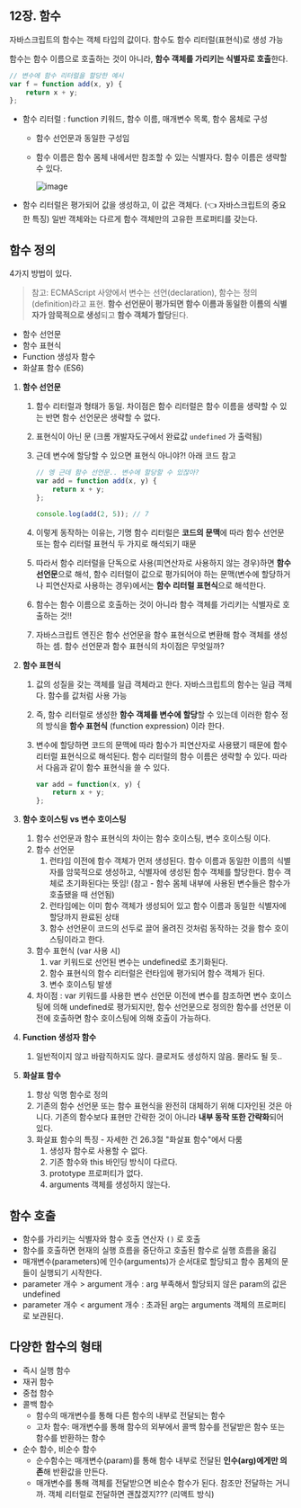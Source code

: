 ## 12장. 함수

자바스크립트의 함수는 객체 타입의 값이다. 함수도 함수 리터럴(표현식)로 생성 가능

함수는 함수 이름으로 호출하는 것이 아니라, **함수 객체를 가리키는 식별자로 호출**한다.

```jsx
// 변수에 함수 리터럴을 할당한 예시
var f = function add(x, y) {
	return x + y;
};
```

- 함수 리터럴 : function 키워드, 함수 이름, 매개변수 목록, 함수 몸체로 구성
    - 함수 선언문과 동일한 구성임
    - 함수 이름은 함수 몸체 내에서만 참조할 수 있는 식별자다. 함수 이름은 생략할 수 있다.
        
        ![image](https://user-images.githubusercontent.com/60209518/126053645-77b1b845-0c4c-486a-833e-6aaeca3ebc20.png)

- 함수 리터럴은 평가되어 값을 생성하고, 이 값은 객체다. (👈 자바스크립트의 중요한 특징) 일반 객체와는 다르게 함수 객체만의 고유한 프로퍼티를 갖는다.

## 함수 정의

4가지 방법이 있다. 

> 참고: ECMAScript 사양에서 변수는 선언(declaration), 함수는 정의(definition)라고 표현. **함수 선언문이 평가되면 함수 이름과 동일한 이름의 식별자가 암묵적으로 생성**되고 **함수 객체가 할당**된다.

- 함수 선언문
- 함수 표현식
- Function 생성자 함수
- 화살표 함수 (ES6)

1. **함수 선언문**
    1. 함수 리터럴과 형태가 동일. 차이점은 함수 리터럴은 함수 이름을 생략할 수 있는 반면 함수 선언문은 생략할 수 없다.
    2. 표현식이 아닌 문 (크롬 개발자도구에서 완료값 `undefined` 가 출력됨)
    3. 근데 변수에 할당할 수 있으면 표현식 아니야?! 아래 코드 참고

        ```jsx
        // 엥 근데 함수 선언문.. 변수에 할당할 수 있잖아?
        var add = function add(x, y) {
        	return x + y;
        };

        console.log(add(2, 5)); // 7
        ```

    4. 이렇게 동작하는 이유는, 기명 함수 리터럴은 **코드의 문맥**에 따라 함수 선언문 또는 함수 리터럴 표현식 두 가지로 해석되기 때문
    5. 따라서 함수 리터럴을 단독으로 사용(피연산자로 사용하지 않는 경우)하면 **함수 선언문**으로 해석, 함수 리터럴이 값으로 평가되어야 하는 문맥(변수에 할당하거나 피연산자로 사용하는 경우)에서는 **함수 리터럴 표현식**으로 해석한다.
    6. 함수는 함수 이름으로 호출하는 것이 아니라 함수 객체를 가리키는 식별자로 호출하는 것!!
    7. 자바스크립트 엔진은 함수 선언문을 함수 표현식으로 변환해 함수 객체를 생성하는 셈. 함수 선언문과 함수 표현식의 차이점은 무엇일까?
2. **함수 표현식**
    1. 값의 성질을 갖는 객체를 일급 객체라고 한다. 자바스크립트의 함수는 일급 객체다. 함수를 값처럼 사용 가능
    2. 즉, 함수 리터럴로 생성한 **함수 객체를 변수에 할당**할 수 있는데 이러한 함수 정의 방식을 **함수 표현식** (function expression) 이라 한다.
    3. 변수에 할당하면 코드의 문맥에 따라 함수가 피연산자로 사용됐기 때문에 함수 리터럴 표현식으로 해석된다. 함수 리터럴의 함수 이름은 생략할 수 있다. 따라서 다음과 같이 함수 표현식을 쓸 수 있다.

        ```jsx
        var add = function(x, y) {
        	return x + y;
        };
        ```

3. **함수 호이스팅 vs 변수 호이스팅**
    1. 함수 선언문과 함수 표현식의 차이는 함수 호이스팅, 변수 호이스팅 이다.
    2. 함수 선언문
        1. 런타임 이전에 함수 객체가 먼저 생성된다. 함수 이름과 동일한 이름의 식별자를 암묵적으로 생성하고, 식별자에 생성된 함수 객체를 할당한다. 함수 객체로 초기화된다는 뜻임! (참고 - 함수 몸체 내부에 사용된 변수들은 함수가 호출됐을 때 선언됨)
        2. 런타임에는 이미 함수 객체가 생성되어 있고 함수 이름과 동일한 식별자에 할당까지 완료된 상태
        3. 함수 선언문이 코드의 선두로 끌어 올려진 것처럼 동작하는 것을 함수 호이스팅이라고 한다.
    3. 함수 표현식 (var 사용 시)
        1. var 키워드로 선언된 변수는 undefined로 초기화된다.
        2. 함수 표현식의 함수 리터럴은 런타임에 평가되어 함수 객체가 된다.
        3. 변수 호이스팅 발생
    4. 차이점 : var 키워드를 사용한 변수 선언문 이전에 변수를 참조하면 변수 호이스팅에 의해 undefined로 평가되지만, 함수 선언문으로 정의한 함수를 선언문 이전에 호출하면 함수 호이스팅에 의해 호출이 가능하다.
4. **Function 생성자 함수**
    1. 일반적이지 않고 바람직하지도 않다. 클로저도 생성하지 않음. 몰라도 될 듯..
5. **화살표 함수**
    1. 항상 익명 함수로 정의
    2. 기존의 함수 선언문 또는 함수 표현식을 완전히 대체하기 위해 디자인된 것은 아니다. 기존의 함수보다 표현만 간략한 것이 아니라 **내부 동작 또한 간략화**되어 있다.
    3. 화살표 함수의 특징 - 자세한 건 26.3절 "화살표 함수"에서 다룸
        1. 생성자 함수로 사용할 수 없다.
        2. 기존 함수와 this 바인딩 방식이 다르다.
        3. prototype 프로퍼티가 없다.
        4. arguments 객체를 생성하지 않는다.

## 함수 호출

- 함수를 가리키는 식별자와 함수 호출 연산자 `()` 로 호출
- 함수를 호출하면 현재의 실행 흐름을 중단하고 호출된 함수로 실행 흐름을 옮김
- 매개변수(parameters)에 인수(arguments)가 순서대로 할당되고 함수 몸체의 문들이 실행되기 시작한다.
- parameter 개수 > argument 개수 : arg 부족해서 할당되지 않은 param의 값은 undefined
- parameter 개수 < argument 개수 : 초과된 arg는 arguments 객체의 프로퍼티로 보관된다.

## 다양한 함수의 형태

- 즉시 실행 함수
- 재귀 함수
- 중첩 함수
- 콜백 함수
    - 함수의 매개변수를 통해 다른 함수의 내부로 전달되는 함수
    - 고차 함수: 매개변수를 통해 함수의 외부에서 콜백 함수를 전달받은 함수 또는 함수를 반환하는 함수
- 순수 함수, 비순수 함수
    - 순수함수는 매개변수(param)를 통해 함수 내부로 전달된 **인수(arg)에게만 의존**해 반환값을 만든다.
    - 매개변수를 통해 객체를 전달받으면 비순수 함수가 된다. 참조만 전달하는 거니까. 객체 리터럴로 전달하면 괜찮겠지??? (리액트 방식)
